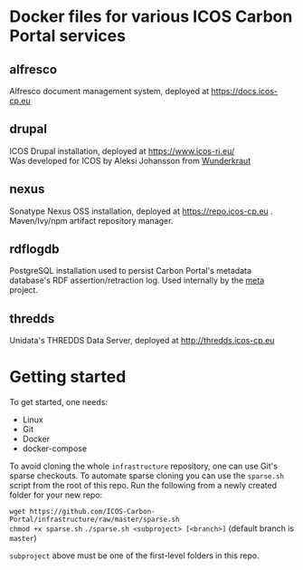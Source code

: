 Docker files for various ICOS Carbon Portal services
====================================================

alfresco
--------
Alfresco document management system, deployed at https://docs.icos-cp.eu

drupal
------
ICOS Drupal installation, deployed at https://www.icos-ri.eu/  
Was developed for ICOS by Aleksi Johansson from [Wunderkraut](http://wunderkraut.com/)

nexus
-----
Sonatype Nexus OSS installation, deployed at https://repo.icos-cp.eu . Maven/Ivy/npm artifact repository manager.

rdflogdb
--------
PostgreSQL installation used to persist Carbon Portal's metadata database's RDF assertion/retraction log.
Used internally by the [meta](https://github.com/ICOS-Carbon-Portal/meta) project.

thredds
-------
Unidata's THREDDS Data Server, deployed at http://thredds.icos-cp.eu


Getting started
===============
To get started, one needs:  
- Linux
- Git
- Docker
- docker-compose

To avoid cloning the whole `infrastructure` repository, one can use Git's sparse checkouts.
To automate sparse cloning you can use the `sparse.sh` script from the root of this repo.
Run the following from a newly created folder for your new repo:

`wget https://github.com/ICOS-Carbon-Portal/infrastructure/raw/master/sparse.sh`  
`chmod +x sparse.sh`
`./sparse.sh <subproject> [<branch>]` (default branch is `master`)

`subproject` above must be one of the first-level folders in this repo.


